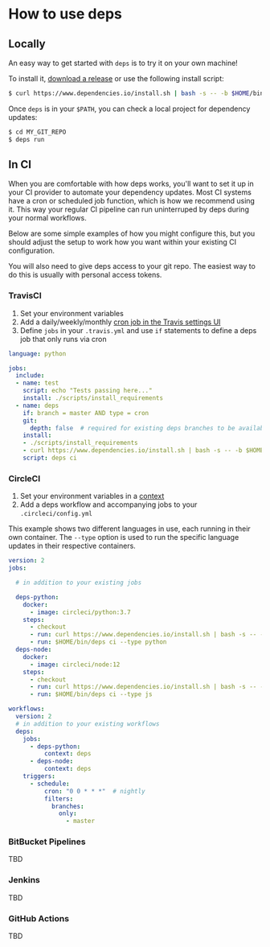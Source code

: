 # How to use deps

## Locally

An easy way to get started with `deps` is to try it on your own machine!

To install it,
[download a release](https://github.com/dropseed/deps/releases) or use the following install script:
```sh
$ curl https://www.dependencies.io/install.sh | bash -s -- -b $HOME/bin
```

Once `deps` is in your `$PATH`, you can check a local project for dependency updates:
```sh
$ cd MY_GIT_REPO
$ deps run
```

## In CI

When you are comfortable with how deps works,
you'll want to set it up in your CI provider to automate your dependency updates.
Most CI systems have a cron or scheduled job function,
which is how we recommend using it.
This way your regular CI pipeline can run uninterruped by deps during your normal workflows.

Below are some simple examples of how you might configure this,
but you should adjust the setup to work how you want within your existing CI configuration.

You will also need to give deps access to your git repo. The easiest way to do this is usually with personal access tokens.

### TravisCI

1. Set your environment variables
1. Add a daily/weekly/monthly [cron job in the Travis settings UI](https://docs.travis-ci.com/user/cron-jobs/)
1. Define `jobs` in your `.travis.yml` and use `if` statements to define a deps job that only runs via cron

```yaml
language: python

jobs:
  include:
  - name: test
    script: echo "Tests passing here..."
    install: ./scripts/install_requirements
  - name: deps
    if: branch = master AND type = cron
    git:
      depth: false  # required for existing deps branches to be available
    install:
    - ./scripts/install_requirements
    - curl https://www.dependencies.io/install.sh | bash -s -- -b $HOME/bin
    script: deps ci
```

### CircleCI

1. Set your environment variables in a [context](https://circleci.com/docs/2.0/contexts/)
1. Add a deps workflow and accompanying jobs to your `.circleci/config.yml`

This example shows two different languages in use,
each running in their own container.
The `--type` option is used to run the specific language updates in their respective containers.

```yaml
version: 2
jobs:

  # in addition to your existing jobs

  deps-python:
    docker:
      - image: circleci/python:3.7
    steps:
      - checkout
      - run: curl https://www.dependencies.io/install.sh | bash -s -- -b $HOME/bin
      - run: $HOME/bin/deps ci --type python
  deps-node:
    docker:
      - image: circleci/node:12
    steps:
      - checkout
      - run: curl https://www.dependencies.io/install.sh | bash -s -- -b $HOME/bin
      - run: $HOME/bin/deps ci --type js

workflows:
  version: 2
  # in addition to your existing workflows
  deps:
    jobs:
      - deps-python:
          context: deps
      - deps-node:
          context: deps
    triggers:
      - schedule:
          cron: "0 0 * * *"  # nightly
          filters:
            branches:
              only:
                - master
```

### BitBucket Pipelines

TBD

### Jenkins

TBD

### GitHub Actions

TBD
